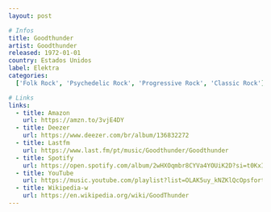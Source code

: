 ```yaml
---
layout: post

# Infos
title: Goodthunder
artist: Goodthunder
released: 1972-01-01
country: Estados Unidos
label: Elektra
categories:
  ['Folk Rock', 'Psychedelic Rock', 'Progressive Rock', 'Classic Rock']

# Links
links:
  - title: Amazon
    url: https://amzn.to/3vjE4DY
  - title: Deezer
    url: https://www.deezer.com/br/album/136832272
  - title: Lastfm
    url: https://www.last.fm/pt/music/Goodthunder/Goodthunder
  - title: Spotify
    url: https://open.spotify.com/album/2wHXOqmbr8CYVa4YOUiK2D?si=t0KxIjZmSCyC5-7JIq0Vsg
  - title: YouTube
    url: https://music.youtube.com/playlist?list=OLAK5uy_kNZKlQcOpsfortl7koFKt77Q6Tt4yc_AE
  - title: Wikipedia-w
    url: https://en.wikipedia.org/wiki/GoodThunder
---
```


